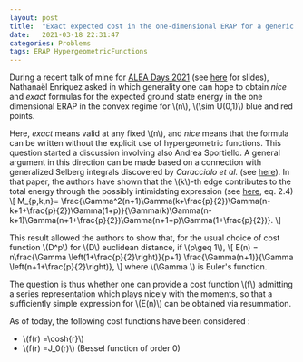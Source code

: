 ```yaml
---
layout: post
title:  "Exact expected cost in the one-dimensional ERAP for a generic translation-invariant cost function"
date:   2021-03-18 22:31:47
categories: Problems
tags: ERAP HypergeometricFunctions
---
```


During a recent talk of mine for [ALEA Days 2021](http://gt-alea.math.cnrs.fr/alea2021/) (see [here](/assets/ALEA2021_MZSVs_ERAP_final.pdf) for slides), Nathanaël Enriquez asked in which generality one can hope to obtain _nice_ and _exact_ formulas for the expected ground state energy in the one dimensional ERAP in the convex regime for \\(n\\), \\(\sim U(0,1)\\) blue and red points.

Here, _exact_ means valid at any fixed \\(n\\), and _nice_ means that the formula can be written without the explicit use of hypergeometric functions. This question started a discussion involving also Andrea Sportiello. A general argument in this direction can be made based on a connection with generalized Selberg integrals discovered by _Caracciolo et al._ (see [here](https://iopscience.iop.org/article/10.1088/1742-5468/ab11d7)). In that paper, the authors have shown that the \\(k\\)-th edge contributes to the total energy through the possibly intimidating expression (see [here](https://iopscience.iop.org/article/10.1088/1742-5468/ab11d7), eq. 2.4)
\\[
M_{p,k,n}= \frac{\Gamma^2(n+1)\Gamma(k+\frac{p}{2})\Gamma(n-k+1+\frac{p}{2})\Gamma(1+p)}{\Gamma(k)\Gamma(n-k+1)\Gamma(n+1+\frac{p}{2})\Gamma(n+1+p)\Gamma(1+\frac{p}{2})}.
\\]

This result allowed the authors to show that, for the usual choice of cost function \\(D^p\\) for \\(D\\) euclidean distance, if \\(p\geq 1\\),
\\[
E(n) = n\frac{\Gamma \left(1+\frac{p}{2}\right)}{p+1} \frac{\Gamma(n+1)}{\Gamma \left(n+1+\frac{p}{2}\right)},
\\]
where \\(\Gamma \\) is Euler's function.

The question is thus whether one can provide a cost function \\(f\\) admitting a series representation which plays nicely with the moments, so that a sufficiently simple expression for \\(E(n)\\) can be obtained via resummation.


As of today, the following cost functions have been considered :

- \\(f(r) =\cosh{r}\\)
- \\(f(r) =J_0(r)\\) (Bessel function of order 0)
